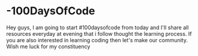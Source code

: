 # -100DaysOfCode
Hey guys, I am going to start #100daysofcode from today and I'll share all resources everyday at evening that i follow thought the learning process. If you are also interested in learning coding then let's make our community.  Wish me luck for my constituency
